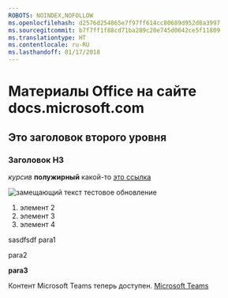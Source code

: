 ```yaml
---
ROBOTS: NOINDEX,NOFOLLOW
ms.openlocfilehash: d2576d254865e7f97ff614cc80689d952d8a3997
ms.sourcegitcommit: b7f7ff1f88cd71ba289c20e745d0642ce5f11809
ms.translationtype: HT
ms.contentlocale: ru-RU
ms.lasthandoff: 01/17/2018
---
```

# <a name="welcome-to-office-content-on-docsmicrosoftcom"></a>Материалы Office на сайте docs.microsoft.com
## <a name="this-is-a-level-2-heading"></a>Это заголовок второго уровня
### <a name="h3-header"></a>Заголовок H3

*курсив*
**полужирный** какой-то [это ссылка](Office-365-groups.md)

![замещающий текст](media/Overview-Microsoft-Teams-image1.png) тестовое обновление
1. элемент 2
2. элемент 3
3. элемент 4





sasdfsdf para1

para2

**para3**




Контент Microsoft Teams теперь доступен.
[Microsoft Teams](https://docs.microsoft.com/MicrosoftTeams)
